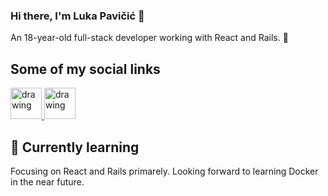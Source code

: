 ### Hi there, I'm Luka Pavičić 👋

An 18-year-old full-stack developer working with React and Rails. :gem: 

## Some of my social links

<a href="https://twitter.com/LukaPavicic4" rel="some text">
  <img src="https://cdn4.iconfinder.com/data/icons/social-media-icons-the-circle-set/48/twitter_circle-512.png" alt="drawing" width="50" height="50"/>
</a>

<a href="https://stackoverflow.com/users/10249627/crodev?tab=profile" rel="some text">
  <img src="https://cdn3.iconfinder.com/data/icons/popular-services-brands-vol-2/512/stackoverflow-512.png" alt="drawing" width="50" height="50"/>
</a>

## :orange_book: Currently learning

Focusing on React and Rails primarely. Looking forward to learning Docker in the near future.

